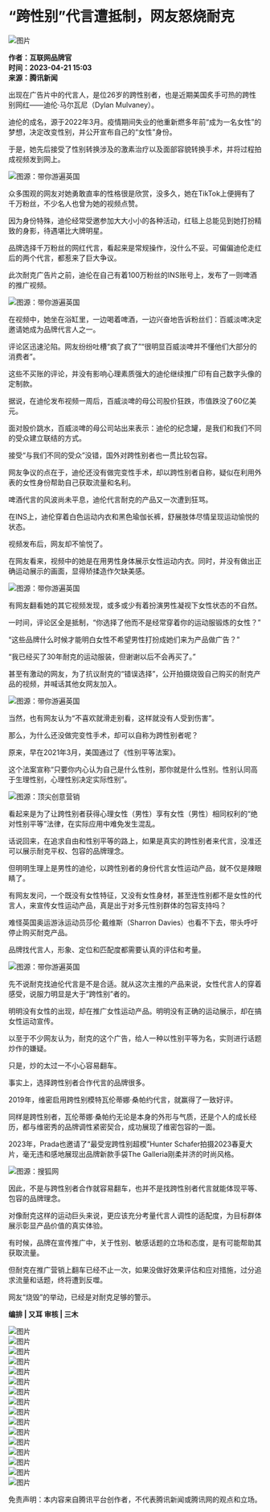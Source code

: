 # “跨性别”代言遭抵制，网友怒烧耐克

![图片](https://inews.gtimg.com/newsapp_bt/0/0122113249149_5991/0)  

**作者：互联网品牌官**  
**时间：2023-04-21 15:03**  
**来源：腾讯新闻**

出现在广告片中的代言人，是位26岁的跨性别者，也是近期美国炙手可热的跨性别网红——迪伦·马尔瓦尼（Dylan Mulvaney）。

迪伦的成名，源于2022年3月。疫情期间失业的他重新燃多年前“成为一名女性”的梦想，决定改变性别，并公开宣布自己的“女性”身份。

于是，她先后接受了性别转换涉及的激素治疗以及面部容貌转换手术，并将过程拍成视频发到网上。

![图源：带你游遍英国](https://inews.gtimg.com/newsapp_bt/0/0522140926837_6113/0)

众多围观的网友对她勇敢直率的性格很是欣赏，没多久，她在TikTok上便拥有了千万粉丝，不少名人也曾为她的视频点赞。

因为身份特殊，迪伦经常受邀参加大大小小的各种活动，红毯上总能见到她打扮精致的身影，待遇堪比大牌明星。

品牌选择千万粉丝的网红代言，看起来是常规操作，没什么不妥。可偏偏迪伦走红后的两个代言，都惹来了巨大争议。

此次耐克广告片之前，迪伦在自己有着100万粉丝的INS账号上，发布了一则啤酒的推广视频。

![图源：带你游遍英国](https://inews.gtimg.com/newsapp_bt/0/0522140926837_6113/0)

在视频中，她坐在浴缸里，一边喝着啤酒，一边兴奋地告诉粉丝们：百威淡啤决定邀请她成为品牌代言人之一。

评论区迅速沦陷。网友纷纷吐槽“疯了疯了”“很明显百威淡啤并不懂他们大部分的消费者”。

这些不买账的评论，并没有影响心理素质强大的迪伦继续推广印有自己数字头像的定制款。

据说，在迪伦发布视频一周后，百威淡啤的母公司股价狂跌，市值跌没了60亿美元。

面对股价跳水，百威淡啤的母公司站出来表示：迪伦的纪念罐，是我们和我们不同的受众建立联结的方式。

接受“与我们不同的受众”没错，国外对跨性别者也一贯比较包容。

网友争议的点在于，迪伦还没有做完变性手术，却以跨性别者自称，疑似在利用外表的女性身份帮助自己获取流量和名利。

啤酒代言的风波尚未平息，迪伦代言耐克的产品又一次遭到狂骂。

在INS上，迪伦穿着白色运动内衣和黑色瑜伽长裤，舒展肢体尽情呈现运动愉悦的状态。

视频发布后，网友却不愉悦了。

在网友看来，视频中的她是在用男性身体展示女性运动内衣。同时，并没有做出正确运动展示的画面，显得矫揉造作欠缺美感。

![图源：带你游遍英国](https://inews.gtimg.com/newsapp_bt/0/0522140926837_6113/0)

有网友翻看她的其它视频发现，或多或少有着扮演男性凝视下女性状态的不自然。

一时间，评论区全是抵制，“你选择了他而不是经常穿着你的运动服锻炼的女性？”

“这些品牌什么时候才能明白女性不希望男性打扮成她们来为产品做广告？”

“我已经买了30年耐克的运动服装，但谢谢以后不会再买了。”

甚至有激动的网友，为了抗议耐克的“错误选择”，公开拍摄烧毁自己购买的耐克产品的视频，并喊话其他女网友加入。

![图源：带你游遍英国](https://inews.gtimg.com/newsapp_bt/0/0522140926837_6113/0)

当然，也有网友认为“不喜欢就滑走别看，这样就没有人受到伤害”。

那么，为什么还没做完变性手术，却可以自称为跨性别者呢？

原来，早在2021年3月，美国通过了《性别平等法案》。

这个法案宣称“只要你内心认为自己是什么性别，那你就是什么性别。性别认同高于生理性别，心理性别决定实际性别”。

![图源：顶尖创意营销](https://inews.gtimg.com/newsapp_bt/0/0522140926837_6113/0)

看起来是为了让跨性别者获得心理女性（男性）享有女性（男性）相同权利的“绝对性别平等”法律，在实际应用中难免发生混乱。

话说回来，在追求自由和性别平等的路上，如果是真实的跨性别者来代言，没准还可以展示耐克平权、包容的品牌理念。

但明明生理上是男性的迪伦，以跨性别者的身份代言女性运动产品，就不仅是辣眼睛了。

有网友发问，一个既没有女性特征，又没有女性身材，甚至连性别都不是女性的代言人，来宣传女性运动产品，真是出于对多元性别群体的包容支持吗？

难怪英国奥运游泳运动员莎伦·戴维斯（Sharron Davies）也看不下去，带头呼吁停止购买耐克产品。

品牌找代言人，形象、定位和匹配度都需要认真的评估和考量。

![图源：带你游遍英国](https://inews.gtimg.com/newsapp_bt/0/0522140926837_6113/0)

先不说耐克找迪伦代言是不是合适。就从这次主推的产品来说，女性代言人的穿着感受，说服力明显是大于“跨性别”者的。

明明没有女性的出现，却在推广女性运动产品。明明没有正确的运动展示，却在搞女性运动宣传。

以至于不少网友认为，耐克的这个广告，给人一种以性别平等为名，实则进行话题炒作的嫌疑。

只是，炒的太过一不小心容易翻车。

事实上，选择跨性别者合作代言的品牌很多。

2019年，维密启用跨性别模特瓦伦蒂娜·桑帕约代言，就赢得了一致好评。

同样是跨性别者，瓦伦蒂娜·桑帕约无论是本身的外形与气质，还是个人的成长经历，都与维密秀的品牌调性紧密契合，成功展现了维密包容的一面。

2023年，Prada也邀请了“最受宠跨性别超模”Hunter Schafer拍摄2023春夏大片，毫无违和感地展现出品牌新款手袋The Galleria刚柔并济的时尚风格。

![图源：搜狐网](https://inews.gtimg.com/newsapp_bt/0/0522140926837_6113/0)

因此，不是与跨性别者合作就容易翻车，也并不是找跨性别者代言就能体现平等、包容的品牌理念。

对像耐克这样的运动巨头来说，更应该充分考量代言人调性的适配度，为目标群体展示彰显产品价值的真实体验。

有时候，品牌在宣传推广中，关于性别、敏感话题的立场和态度，是有可能帮助其获取流量。

但耐克在推广营销上翻车已经不止一次，如果没做好效果评估和应对措施，过分追求流量和话题，终将遭到反噬。

网友“烧毁”的举动，已经是对耐克足够的警示。

**编排 | 又耳   审核 | 三木**

![图片](http://inews.gtimg.com/newsapp_bt/0/15781469998/641)  
![图片](http://inews.gtimg.com/newsapp_bt/0/15781470020/641)  
![图片](http://inews.gtimg.com/newsapp_bt/0/15781470022/641)  
![图片](http://inews.gtimg.com/newsapp_bt/0/15781470023/641)  
![图片](http://inews.gtimg.com/newsapp_bt/0/13196192550/641)  
![图片](http://inews.gtimg.com/newsapp_bt/0/15781470051/641)  
![图片](http://inews.gtimg.com/newsapp_bt/0/15781470052/641)  
![图片](http://inews.gtimg.com/newsapp_bt/0/15781470086/641)  
![图片](http://inews.gtimg.com/newsapp_bt/0/15781470087/641)  
![图片](http://inews.gtimg.com/newsapp_bt/0/15781470088/641)  
![图片](http://inews.gtimg.com/newsapp_bt/0/13196192553/641)  
![图片](http://inews.gtimg.com/newsapp_bt/0/15781470107/641)  
![图片](http://inews.gtimg.com/newsapp_bt/0/15781470108/641)  
![图片](http://inews.gtimg.com/newsapp_bt/0/13911604564/641)  
![图片](http://inews.gtimg.com/newsapp_bt/0/15781469625/641)  
![图片](http://inews.gtimg.com/newsapp_bt/0/15780830579/641)  

免责声明：本内容来自腾讯平台创作者，不代表腾讯新闻或腾讯网的观点和立场。